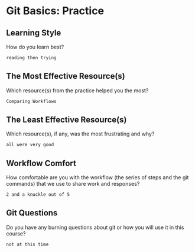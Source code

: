 # Git Basics: Practice

## Learning Style

How do you learn best?

```md
reading then trying
```

## The Most Effective Resource(s)

Which resource(s) from the practice helped you the most?

```md
Comparing Workflows
```

## The Least Effective Resource(s)

Which resource(s), if any, was the most frustrating and why?

```md
all were very good
```

## Workflow Comfort

How comfortable are you with the workflow (the series of steps and the git
commands) that we use to share work and responses?

```md
2 and a knuckle out of 5
```

## Git Questions

Do you have any burning questions about git or how you will use it in this
course?

```md
not at this time
```
